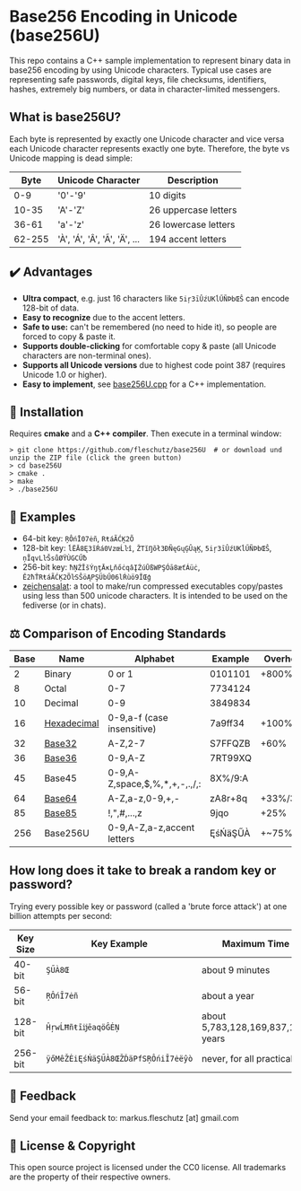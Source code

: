 Base256 Encoding in Unicode (base256U)
======================================
This repo contains a C++ sample implementation to represent binary data in base256 encoding by using Unicode characters. Typical use cases are representing safe passwords, digital keys, file checksums, identifiers, hashes, extremely big numbers, or data in character-limited messengers.

What is base256U?
-----------------
Each byte is represented by exactly one Unicode character and vice versa each Unicode character represents exactly one byte. Therefore, the byte vs Unicode mapping is dead simple:

| Byte   | Unicode Character                  | Description           |
|--------|------------------------------------|-----------------------|
|    0-9 | '0'-'9'                            | 10 digits             |
|  10-35 | 'A'-'Z'                            | 26 uppercase letters  |
|  36-61 | 'a'-'z'                            | 26 lowercase letters  |
| 62-255 | 'À', 'Á', 'Â', 'Ã', 'Ä', ...       | 194 accent letters    |

✔️ Advantages
--------------
* **Ultra compact**, e.g. just 16 characters like `5iŗ3īÛźUKĺŰÑÞbŒŜ` can encode 128-bit of data.
* **Easy to recognize** due to the accent letters.
* **Safe to use:** can't be remembered (no need to hide it), so people are forced to copy & paste it.
* **Supports double-clicking** for comfortable copy & paste (all Unicode characters are non-terminal ones).
* **Supports all Unicode versions** due to highest code point 387 (requires Unicode 1.0 or higher).
* **Easy to implement**, see [base256U.cpp](base256U.cpp) for a C++ implementation.

🔧 Installation
----------------
Requires **cmake** and a **C++ compiler**. Then execute in a terminal window: 
```
> git clone https://github.com/fleschutz/base256U  # or download und unzip the ZIP file (click the green button)
> cd base256U
> cmake .
> make
> ./base256U
```

🎉 Examples
------------
* 64-bit key: `ŖÔńĪ07ėñ`, `RŧáÃĆĶ2Õ`
* 128-bit key: `ĺËĀ8Ę3ĩŔá0VzœĹŀî`, `ŽTĭŊõł3ÐÑęGųĢÛąĶ`, `5iŗ3īÛźUKĺŰÑÞbŒŜ`, `ņĨqvLŀŠsůØŸÙGCŰƀ`
* 256-bit key: `ħŅŹĬšÝŋţĀĸĻňőċqâĮŹúŪßWPŞÓā8æťÁüċ`, `Ě2ħŤRŧáÃĆĶ2ÕŀSŜöĄPŞÜbŰ06lŔùö9ĬŒģ`
* [zeichensalat](https://karme.de/zeichensalat/): a tool to make/run compressed executables copy/pastes using less than 500 unicode characters. It is intended to be used on the fediverse (or in  chats).


⚖️ Comparison of Encoding Standards
------------------------------------

| Base | Name                                                     | Alphabet                      | Example | Overhead |
|------|----------------------------------------------------------|-------------------------------|---------|----------|
|    2 | Binary                                                   | 0 or 1                        | 0101101 | +800%    |
|    8 | Octal                                                    | 0-7                           | 7734124 |          |
|   10 | Decimal                                                  | 0-9                           | 3849834 |          |
|   16 | [Hexadecimal](https://en.wikipedia.org/wiki/Hexadecimal) | 0-9,a-f (case insensitive)    | 7a9ff34 | +100%    |
|   32 | [Base32](https://en.wikipedia.org/wiki/Base32)           | A-Z,2-7                       | S7FFQZB | +60%     |
|   36 | [Base36](https://en.wikipedia.org/wiki/Base36)           | 0-9,A-Z                       | 7RT99XQ |          |
|   45 | Base45                                                   | 0-9,A-Z,space,$,%,*,+,-,.,/,: | 8X%/9:A |          |
|   64 | [Base64](https://en.wikipedia.org/wiki/Base64)           | A-Z,a-z,0-9,+,-               | zA8r+8q | +33%/37% |
|   85 | [Base85](https://en.wikipedia.org/wiki/Ascii85)          | !,",#,...,z                   | 9jqo    | +25%     |
|  256 | Base256U                                                 | 0-9,A-Z,a-z,accent letters    | ĘśŃäŞŰÀ | +~75%    |


How long does it take to break a random key or password?
--------------------------------------------------------
Trying every possible key or password (called a 'brute force attack') at one billion attempts per second:

| Key Size | Key Example                        | Maximum Time Needed                       | 
|----------|------------------------------------|-------------------------------------------|
|  40-bit  | `ŞŰÀ8Œ`                            | about 9 minutes                           |
|  56-bit  | `ŖÔńĪ7ėñ`                          | about a year                              |
| 128-bit  | `ĤŗwĹĦñŧīĳēaqöĜĖŅ`                 | about 5,783,128,169,837,158,197,871 years |
| 256-bit  | `ÿőMêŽĖiĘśŃäŞŰÀ8ŒŽĎäPfSŖÔńiĪ7ėëŷò` | never, for all practical purposes         |

📧 Feedback
------------
Send your email feedback to: markus.fleschutz [at] gmail.com

🤝 License & Copyright
-----------------------
This open source project is licensed under the CC0 license. All trademarks are the property of their respective owners.
